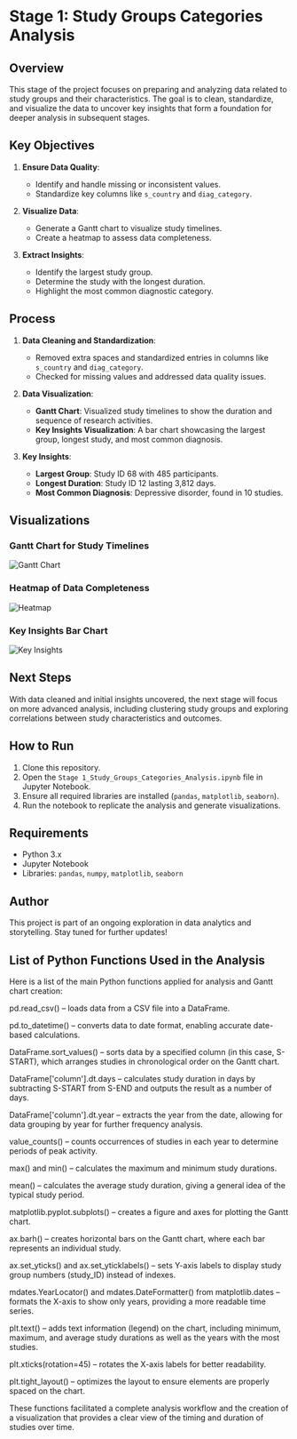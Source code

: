 # Stage 1: Study Groups Categories Analysis

## Overview
This stage of the project focuses on preparing and analyzing data related to study groups and their characteristics. The goal is to clean, standardize, and visualize the data to uncover key insights that form a foundation for deeper analysis in subsequent stages.

## Key Objectives
1. **Ensure Data Quality**:
   - Identify and handle missing or inconsistent values.
   - Standardize key columns like `s_country` and `diag_category`.

2. **Visualize Data**:
   - Generate a Gantt chart to visualize study timelines.
   - Create a heatmap to assess data completeness.

3. **Extract Insights**:
   - Identify the largest study group.
   - Determine the study with the longest duration.
   - Highlight the most common diagnostic category.

## Process
1. **Data Cleaning and Standardization**:
   - Removed extra spaces and standardized entries in columns like `s_country` and `diag_category`.
   - Checked for missing values and addressed data quality issues.

2. **Data Visualization**:
   - **Gantt Chart**: Visualized study timelines to show the duration and sequence of research activities.
   - **Key Insights Visualization**: A bar chart showcasing the largest group, longest study, and most common diagnosis.

3. **Key Insights**:
   - **Largest Group**: Study ID 68 with 485 participants.
   - **Longest Duration**: Study ID 12 lasting 3,812 days.
   - **Most Common Diagnosis**: Depressive disorder, found in 10 studies.

## Visualizations
### Gantt Chart for Study Timelines
![Gantt Chart](path/to/Gantt_Chart.png)

### Heatmap of Data Completeness
![Heatmap](path/to/Heatmap.png)

### Key Insights Bar Chart
![Key Insights](path/to/Key_Insights_Bar_Chart.png)

## Next Steps
With data cleaned and initial insights uncovered, the next stage will focus on more advanced analysis, including clustering study groups and exploring correlations between study characteristics and outcomes.

## How to Run
1. Clone this repository.
2. Open the `Stage 1_Study_Groups_Categories_Analysis.ipynb` file in Jupyter Notebook.
3. Ensure all required libraries are installed (`pandas`, `matplotlib`, `seaborn`).
4. Run the notebook to replicate the analysis and generate visualizations.

## Requirements
- Python 3.x
- Jupyter Notebook
- Libraries: `pandas`, `numpy`, `matplotlib`, `seaborn`

## Author
This project is part of an ongoing exploration in data analytics and storytelling. Stay tuned for further updates!

## List of Python Functions Used in the Analysis
Here is a list of the main Python functions applied for analysis and Gantt chart creation:

pd.read_csv() – loads data from a CSV file into a DataFrame.

pd.to_datetime() – converts data to date format, enabling accurate date-based calculations.

DataFrame.sort_values() – sorts data by a specified column (in this case, S-START), which arranges studies in chronological order on the Gantt chart.

DataFrame['column'].dt.days – calculates study duration in days by subtracting S-START from S-END and outputs the result as a number of days.

DataFrame['column'].dt.year – extracts the year from the date, allowing for data grouping by year for further frequency analysis.

value_counts() – counts occurrences of studies in each year to determine periods of peak activity.

max() and min() – calculates the maximum and minimum study durations.

mean() – calculates the average study duration, giving a general idea of the typical study period.

matplotlib.pyplot.subplots() – creates a figure and axes for plotting the Gantt chart.

ax.barh() – creates horizontal bars on the Gantt chart, where each bar represents an individual study.

ax.set_yticks() and ax.set_yticklabels() – sets Y-axis labels to display study group numbers (study_ID) instead of indexes.

mdates.YearLocator() and mdates.DateFormatter() from matplotlib.dates – formats the X-axis to show only years, providing a more readable time series.

plt.text() – adds text information (legend) on the chart, including minimum, maximum, and average study durations as well as the years with the most studies.

plt.xticks(rotation=45) – rotates the X-axis labels for better readability.

plt.tight_layout() – optimizes the layout to ensure elements are properly spaced on the chart.

These functions facilitated a complete analysis workflow and the creation of a visualization that provides a clear view of the timing and duration of studies over time.
